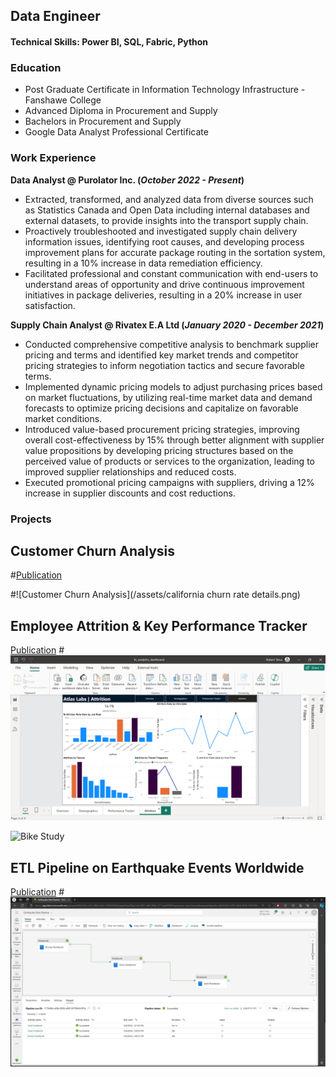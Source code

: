 ## Data Engineer

#### Technical Skills: Power BI, SQL, Fabric, Python

### Education
- Post Graduate Certificate in Information Technology Infrastructure - Fanshawe College
- Advanced Diploma in Procurement and Supply
- Bachelors in Procurement and Supply
- Google Data Analyst Professional Certificate

### Work Experience
**Data Analyst @ Purolator Inc. (_October 2022 - Present_)**
- Extracted, transformed, and analyzed data from diverse sources such as Statistics Canada and Open Data including internal databases and external datasets, to provide insights into the transport supply chain.
- Proactively troubleshooted and investigated supply chain delivery information issues, identifying root causes, and developing process improvement plans for accurate package routing in the sortation system, resulting in a 10% increase in data remediation efficiency.
- Facilitated professional and constant communication with end-users to understand areas of opportunity and drive continuous improvement initiatives in package deliveries, resulting in a 20% increase in user satisfaction.

**Supply Chain Analyst @ Rivatex E.A Ltd (_January 2020 - December 2021_)**
- Conducted comprehensive competitive analysis to benchmark supplier pricing and terms and identified key market trends and competitor pricing strategies to inform negotiation tactics and secure favorable terms.
- Implemented dynamic pricing models to adjust purchasing prices based on market fluctuations, by utilizing real-time market data and demand forecasts to optimize pricing decisions and capitalize on favorable market conditions.
- Introduced value-based procurement pricing strategies, improving overall cost-effectiveness by 15% through better alignment with supplier value propositions by developing pricing structures based on the perceived value of products or services to the organization, leading to improved supplier relationships and reduced costs.
- Executed promotional pricing campaigns with suppliers, driving a 12% increase in supplier discounts and cost reductions.

### Projects
## Customer Churn Analysis
#[Publication](https://www.mdpi.com/1424-8220/22/8/3048)



#![Customer Churn Analysis](/assets/california churn rate details.png)

## Employee Attrition & Key Performance Tracker
[Publication](https://www.mdpi.com/1424-8220/22/11/4240)
#![Customer Churn Analysis](/assets/Attrition.png)


![Bike Study](/assets/img/bike_study.jpeg)

## ETL Pipeline on Earthquake Events Worldwide
[Publication](https://www.mdpi.com/1424-8220/22/11/4240)
#![ETL PIPELINE](/assets/data_pipeline.png)
